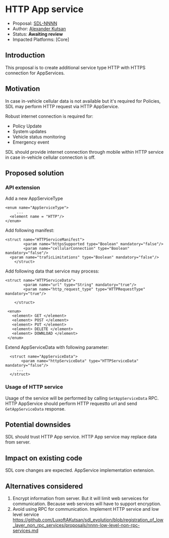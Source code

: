 # HTTP App service 

* Proposal: [SDL-NNNN](nnnn-http-app-service.md)
* Author: [Alexander Kutsan](https://github.com/LuxoftAKutsan)
* Status: **Awaiting review**
* Impacted Platforms: [Core]

## Introduction

This proposal is to create additional service type HTTP with HTTPS connection for AppServices. 

## Motivation

In case in-vehicle cellular data is not available but it's required for Policies, SDL may perform HTTP request via HTTP AppService. 

Robust internet connection is required for:
 - Policy Update
 - System updates
 - Vehicle status monitoring
 - Emergency event 

SDL should provide internet connection through mobile within HTTP service in case in-vehicle cellular connection is off.

## Proposed solution

### API extension
Add a new AppServiceType 

```
<enum name="AppServiceType">
	 ...
  <element name = "HTTP"/>
</enum>
```

Add following manifest:

```
<struct name="HTTPServiceManifest">
		<param name="httpsSupported type="Boolean" mandatory="false"/>
		<param name="cellularConnection" type="Boolean" mandatory="false"/>
  <param name="traficLimitations" type="Boolean" mandatory="false"/>
	</struct>
```

Add following data that service may process:

```
<struct name="HTTPServiceData">
		<param name="url" type="String" mandatory="true"/>
		<param name="http_request_type" type="HTTPRequestType" mandatory="true"/>
		
	</struct>
 
 <enum>
   <element> GET </element>
   <element> POST </element>
   <element> PUT </element>
   <element> DELETE </element>
   <element> DOWNLOAD </element>
 </enum>
 ```
 
 Extend AppServiceData with following parameter: 
 
 ```
   <struct name="AppServiceData">
     	<param name="httpServiceData" type="HTTPServiceData" mandatory="false"/>
      ...
   </struct>
 ```

### Usage of HTTP service
Usage of the service will be performed by calling  `GetAppServiceData` RPC. 
HTTP AppService should perform HTTP requestto url and send `GetAppServiceData` response.


## Potential downsides
SDL should trust HTTP App service. HTTP App service may replace data from server.
 
## Impact on existing code
SDL core changes are expected. AppService implementation extension.
 
## Alternatives considered
 1. Encrypt information from server. But it will limit web serveices for communication. Because web services will have to support encryption.
 2. Avoid using RPC for communication. Implement HTTP service and low level service https://github.com/LuxoftAKutsan/sdl_evolution/blob/registration_of_low_layer_non_rpc_services/proposals/nnnn-low-level-non-rpc-services.md
 
